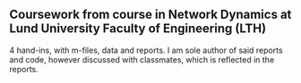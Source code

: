 ## Coursework from course in Network Dynamics at Lund University Faculty of Engineering (LTH)

4 hand-ins, with m-files, data and reports. I am sole author of said reports and code, however discussed with classmates, which is reflected in the reports.
